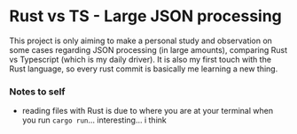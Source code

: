 # Rust vs TS - Large JSON processing
This project is only aiming to make a personal study and observation on some cases regarding JSON processing (in large amounts), comparing Rust vs Typescript (which is my daily driver). It is also my first touch with the Rust language, so every rust commit is basically me learning a new thing.  

### Notes to self
- reading files with Rust is due to where you are at your terminal when you run `cargo run`... interesting... i think
